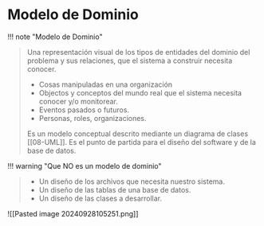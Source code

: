# Modelo de Dominio

!!! note "Modelo de Dominio"
> Una representación visual de los tipos de entidades del dominio del problema y sus relaciones, que el sistema a construir necesita conocer.
> - Cosas manipuladas en una organización
> - Objectos y conceptos del mundo real que el sistema necesita conocer y/o monitorear.
> - Eventos pasados o futuros.
> - Personas, roles, organizaciones.
> 
> Es un modelo conceptual descrito mediante un diagrama de clases [[08-UML]].
> Es el punto de partida para el diseño del software y de la base de datos.


!!! warning "Que NO es un modelo de dominio"
> - Un diseño de los archivos que necesita nuestro sistema.
> - Un diseño de las tablas de una base de datos.
> - Un diseño de las clases a desarrollar.

![[Pasted image 20240928105251.png]]